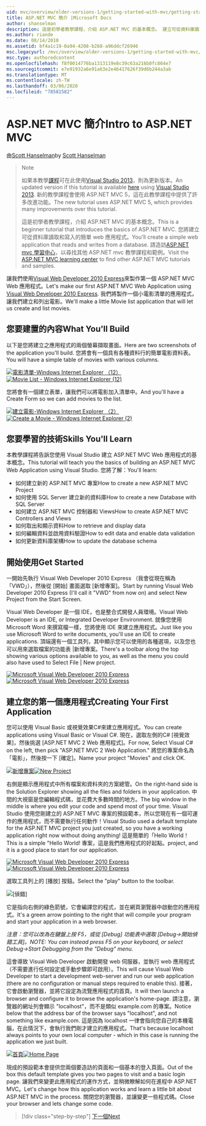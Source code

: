```yaml
---
uid: mvc/overview/older-versions-1/getting-started-with-mvc/getting-started-with-mvc-part1
title: ASP.NET MVC 簡介 |Microsoft Docs
author: shanselman
description: 這是初學者教學課程，介紹 ASP.NET MVC 的基本概念。 建立可從資料庫讀取和寫入的簡單 web 應用程式。
ms.author: riande
ms.date: 08/14/2010
ms.assetid: bf4a1c19-0a94-4208-b268-a96ddcf26946
msc.legacyurl: /mvc/overview/older-versions-1/getting-started-with-mvc/getting-started-with-mvc-part1
msc.type: authoredcontent
ms.openlocfilehash: f8f0014776ba1313119e8c39c63a216b0fc864e7
ms.sourcegitcommit: e7e91932a6e91a63e2e46417626f39d6b244a3ab
ms.translationtype: MT
ms.contentlocale: zh-TW
ms.lasthandoff: 03/06/2020
ms.locfileid: "78581582"
---
```

# <a name="intro-to-aspnet-mvc"></a><span data-ttu-id="a42ba-104">ASP.NET MVC 簡介</span><span class="sxs-lookup"><span data-stu-id="a42ba-104">Intro to ASP.NET MVC</span></span>

<span data-ttu-id="a42ba-105">由[Scott Hanselman](https://github.com/shanselman)</span><span class="sxs-lookup"><span data-stu-id="a42ba-105">by [Scott Hanselman](https://github.com/shanselman)</span></span>

> > [!NOTE]
> > <span data-ttu-id="a42ba-106">如果本教學[課程](../../getting-started/introduction/getting-started.md)可在此使用[Visual Studio 2013](https://my.visualstudio.com/Downloads?q=visual%20studio%202013)，則為更新版本。</span><span class="sxs-lookup"><span data-stu-id="a42ba-106">An updated version if this tutorial is available [here](../../getting-started/introduction/getting-started.md) using [Visual Studio 2013](https://my.visualstudio.com/Downloads?q=visual%20studio%202013).</span></span> <span data-ttu-id="a42ba-107">新的教學課程會使用 ASP.NET MVC 5，這在此教學課程中提供了許多改進功能。</span><span class="sxs-lookup"><span data-stu-id="a42ba-107">The new tutorial uses ASP.NET MVC 5, which provides many improvements over this tutorial.</span></span>
>
>
> <span data-ttu-id="a42ba-108">這是初學者教學課程，介紹 ASP.NET MVC 的基本概念。</span><span class="sxs-lookup"><span data-stu-id="a42ba-108">This is a beginner tutorial that introduces the basics of ASP.NET MVC.</span></span> <span data-ttu-id="a42ba-109">您將建立可從資料庫讀取和寫入的簡單 web 應用程式。</span><span class="sxs-lookup"><span data-stu-id="a42ba-109">You'll create a simple web application that reads and writes from a database.</span></span> <span data-ttu-id="a42ba-110">請造訪[ASP.NET mvc 學習中心](../../../index.md)，以尋找其他 ASP.NET mvc 教學課程和範例。</span><span class="sxs-lookup"><span data-stu-id="a42ba-110">Visit the [ASP.NET MVC learning center](../../../index.md) to find other ASP.NET MVC tutorials and samples.</span></span>

<span data-ttu-id="a42ba-111">讓我們使用[Visual Web Developer 2010 Express](https://www.microsoft.com/express/Web/)來製作第一個 ASP.NET MVC Web 應用程式。</span><span class="sxs-lookup"><span data-stu-id="a42ba-111">Let's make our first ASP.NET MVC Web Application using [Visual Web Developer 2010 Express](https://www.microsoft.com/express/Web/).</span></span> <span data-ttu-id="a42ba-112">我們將製作一個小電影清單的應用程式，讓我們建立和列出電影。</span><span class="sxs-lookup"><span data-stu-id="a42ba-112">We'll make a little Movie list application that will let us create and list movies.</span></span>

## <a name="what-youll-build"></a><span data-ttu-id="a42ba-113">您要建置的內容</span><span class="sxs-lookup"><span data-stu-id="a42ba-113">What You'll Build</span></span>

<span data-ttu-id="a42ba-114">以下是您將建立之應用程式的兩個螢幕擷取畫面。</span><span class="sxs-lookup"><span data-stu-id="a42ba-114">Here are two screenshots of the application you'll build.</span></span> <span data-ttu-id="a42ba-115">您將會有一個具有各種資料行的簡單電影資料表。</span><span class="sxs-lookup"><span data-stu-id="a42ba-115">You will have a simple table of movies with various columns.</span></span>

<span data-ttu-id="a42ba-116">[![電影清單-Windows Internet Explorer （12）](getting-started-with-mvc-part1/_static/image2.png)](getting-started-with-mvc-part1/_static/image1.png)</span><span class="sxs-lookup"><span data-stu-id="a42ba-116">[![Movie List - Windows Internet Explorer (12)](getting-started-with-mvc-part1/_static/image2.png)](getting-started-with-mvc-part1/_static/image1.png)</span></span>

<span data-ttu-id="a42ba-117">您將會有一個建立表單，讓我們可以將電影加入清單中。</span><span class="sxs-lookup"><span data-stu-id="a42ba-117">And you'll have a Create Form so we can add movies to the list.</span></span>

<span data-ttu-id="a42ba-118">[![建立電影-Windows Internet Explorer （2）](getting-started-with-mvc-part1/_static/image4.png)](getting-started-with-mvc-part1/_static/image3.png)</span><span class="sxs-lookup"><span data-stu-id="a42ba-118">[![Create a Movie - Windows Internet Explorer (2)](getting-started-with-mvc-part1/_static/image4.png)](getting-started-with-mvc-part1/_static/image3.png)</span></span>

## <a name="skills-youll-learn"></a><span data-ttu-id="a42ba-119">您要學習的技術</span><span class="sxs-lookup"><span data-stu-id="a42ba-119">Skills You'll Learn</span></span>

<span data-ttu-id="a42ba-120">本教學課程將告訴您使用 Visual Studio 建立 ASP.NET MVC Web 應用程式的基本概念。</span><span class="sxs-lookup"><span data-stu-id="a42ba-120">This tutorial will teach you the basics of building an ASP.NET MVC Web Application using Visual Studio.</span></span> <span data-ttu-id="a42ba-121">您將了解：</span><span class="sxs-lookup"><span data-stu-id="a42ba-121">You'll learn:</span></span>

- <span data-ttu-id="a42ba-122">如何建立新的 ASP.NET MVC 專案</span><span class="sxs-lookup"><span data-stu-id="a42ba-122">How to create a new ASP.NET MVC Project</span></span>
- <span data-ttu-id="a42ba-123">如何使用 SQL Server 建立新的資料庫</span><span class="sxs-lookup"><span data-stu-id="a42ba-123">How to create a new Database with SQL Server</span></span>
- <span data-ttu-id="a42ba-124">如何建立 ASP.NET MVC 控制器和 Views</span><span class="sxs-lookup"><span data-stu-id="a42ba-124">How to create ASP.NET MVC Controllers and Views</span></span>
- <span data-ttu-id="a42ba-125">如何取出和顯示資料</span><span class="sxs-lookup"><span data-stu-id="a42ba-125">How to retrieve and display data</span></span>
- <span data-ttu-id="a42ba-126">如何編輯資料並啟用資料驗證</span><span class="sxs-lookup"><span data-stu-id="a42ba-126">How to edit data and enable data validation</span></span>
- <span data-ttu-id="a42ba-127">如何更新資料庫架構</span><span class="sxs-lookup"><span data-stu-id="a42ba-127">How to update the database schema</span></span>

## <a name="get-started"></a><span data-ttu-id="a42ba-128">開始使用</span><span class="sxs-lookup"><span data-stu-id="a42ba-128">Get Started</span></span>

<span data-ttu-id="a42ba-129">一開始先執行 Visual Web Developer 2010 Express （我會從現在稱為「VWD」），然後從 [開始] 畫面選取 [新增專案]。</span><span class="sxs-lookup"><span data-stu-id="a42ba-129">Start by running Visual Web Developer 2010 Express (I'll call it "VWD" from now on) and select New Project from the Start Screen.</span></span>

<span data-ttu-id="a42ba-130">Visual Web Developer 是一個 IDE，也是整合式開發人員環境。</span><span class="sxs-lookup"><span data-stu-id="a42ba-130">Visual Web Developer is an IDE, or Integrated Developer Environment.</span></span> <span data-ttu-id="a42ba-131">就像您使用 Microsoft Word 來撰寫檔一樣，您將使用 IDE 來建立應用程式。</span><span class="sxs-lookup"><span data-stu-id="a42ba-131">Just like you use Microsoft Word to write documents, you'll use an IDE to create applications.</span></span> <span data-ttu-id="a42ba-132">頂端還有一個工具列，其中顯示您可以使用的各種選項，以及您也可以用來選取檔案的功能表 |新增專案。</span><span class="sxs-lookup"><span data-stu-id="a42ba-132">There's a toolbar along the top showing various options available to you, as well as the menu you could also have used to Select File | New project.</span></span>

<span data-ttu-id="a42ba-133">[![Microsoft Visual Web Developer 2010 Express](getting-started-with-mvc-part1/_static/image6.png)](getting-started-with-mvc-part1/_static/image5.png)</span><span class="sxs-lookup"><span data-stu-id="a42ba-133">[![Microsoft Visual Web Developer 2010 Express](getting-started-with-mvc-part1/_static/image6.png)](getting-started-with-mvc-part1/_static/image5.png)</span></span>

## <a name="creating-your-first-application"></a><span data-ttu-id="a42ba-134">建立您的第一個應用程式</span><span class="sxs-lookup"><span data-stu-id="a42ba-134">Creating Your First Application</span></span>

<span data-ttu-id="a42ba-135">您可以使用 Visual Basic 或視覺效果C#來建立應用程式。</span><span class="sxs-lookup"><span data-stu-id="a42ba-135">You can create applications using Visual Basic or Visual C#.</span></span> <span data-ttu-id="a42ba-136">現在，選取左側的C# [視覺效果]，然後挑選 [ASP.NET MVC 2 Web 應用程式]。</span><span class="sxs-lookup"><span data-stu-id="a42ba-136">For now, Select Visual C# on the left, then pick "ASP.NET MVC 2 Web Application."</span></span> <span data-ttu-id="a42ba-137">將您的專案命名為「電影」，然後按一下 [確定]。</span><span class="sxs-lookup"><span data-stu-id="a42ba-137">Name your project "Movies" and click OK.</span></span>

<span data-ttu-id="a42ba-138">[![新增專案](getting-started-with-mvc-part1/_static/image8.png)](getting-started-with-mvc-part1/_static/image7.png)</span><span class="sxs-lookup"><span data-stu-id="a42ba-138">[![New Project](getting-started-with-mvc-part1/_static/image8.png)](getting-started-with-mvc-part1/_static/image7.png)</span></span>

<span data-ttu-id="a42ba-139">右側是顯示應用程式中所有檔案和資料夾的方案總管。</span><span class="sxs-lookup"><span data-stu-id="a42ba-139">On the right-hand side is the Solution Explorer showing all the files and folders in your application.</span></span> <span data-ttu-id="a42ba-140">中間的大視窗是您編輯程式碼，並花費大多數時間的地方。</span><span class="sxs-lookup"><span data-stu-id="a42ba-140">The big window in the middle is where you edit your code and spend most of your time.</span></span> <span data-ttu-id="a42ba-141">Visual Studio 使用您剛建立的 ASP.NET MVC 專案的預設範本，所以您現在有一個可運作的應用程式，而不需要執行任何動作！</span><span class="sxs-lookup"><span data-stu-id="a42ba-141">Visual Studio used a default template for the ASP.NET MVC project you just created, so you have a working application right now without doing anything!</span></span> <span data-ttu-id="a42ba-142">這是簡單的「Hello World！</span><span class="sxs-lookup"><span data-stu-id="a42ba-142">This is a simple "Hello World!</span></span> <span data-ttu-id="a42ba-143">專案，這是我們應用程式的好起點。</span><span class="sxs-lookup"><span data-stu-id="a42ba-143">project, and it is a good place to start for our application.</span></span>

<span data-ttu-id="a42ba-144">[![Microsoft Visual Web Developer 2010 Express](getting-started-with-mvc-part1/_static/image10.png)](getting-started-with-mvc-part1/_static/image9.png)</span><span class="sxs-lookup"><span data-stu-id="a42ba-144">[![Microsoft Visual Web Developer 2010 Express](getting-started-with-mvc-part1/_static/image10.png)](getting-started-with-mvc-part1/_static/image9.png)</span></span>

<span data-ttu-id="a42ba-145">選取工具列上的 [播放] 按鈕。</span><span class="sxs-lookup"><span data-stu-id="a42ba-145">Select the "play" button to the toolbar.</span></span>

![[偵錯]](getting-started-with-mvc-part1/_static/image11.png)

<span data-ttu-id="a42ba-147">它是指向右側的綠色箭號，它會編譯您的程式，並在網頁瀏覽器中啟動您的應用程式。</span><span class="sxs-lookup"><span data-stu-id="a42ba-147">It's a green arrow pointing to the right that will compile your program and start your application in a web browser.</span></span>

<span data-ttu-id="a42ba-148">*注意：您可以改為在鍵盤上按 F5，或從 [Debug] 功能表中選取 [Debug-&gt;開始偵錯工具]。*</span><span class="sxs-lookup"><span data-stu-id="a42ba-148">*NOTE: You can instead press F5 on your keyboard, or select Debug-&gt;Start Debugging from the "Debug" menu.*</span></span>

<span data-ttu-id="a42ba-149">這會導致 Visual Web Developer 啟動開發 web 伺服器，並執行 web 應用程式（不需要進行任何設定或手動步驟即可啟用）。</span><span class="sxs-lookup"><span data-stu-id="a42ba-149">This will cause Visual Web Developer to start a development web-server and run our web application (there are no configuration or manual steps required to enable this).</span></span> <span data-ttu-id="a42ba-150">接著，它會啟動瀏覽器，並將它設定為流覽應用程式的首頁。</span><span class="sxs-lookup"><span data-stu-id="a42ba-150">It will then launch a browser and configure it to browse the application's home-page.</span></span> <span data-ttu-id="a42ba-151">請注意，瀏覽器的網址列會顯示 "localhost"，而不是類似 example.com 的專案。</span><span class="sxs-lookup"><span data-stu-id="a42ba-151">Notice below that the address bar of the browser says "localhost", and not something like example.com.</span></span> <span data-ttu-id="a42ba-152">這是因為 localhost 一律會指向您自己的本機電腦，在此情況下，會執行我們剛才建立的應用程式。</span><span class="sxs-lookup"><span data-stu-id="a42ba-152">That's because localhost always points to your own local computer - which in this case is running the application we just built.</span></span>

<span data-ttu-id="a42ba-153">[![首頁](getting-started-with-mvc-part1/_static/image13.png)](getting-started-with-mvc-part1/_static/image12.png)</span><span class="sxs-lookup"><span data-stu-id="a42ba-153">[![Home Page](getting-started-with-mvc-part1/_static/image13.png)](getting-started-with-mvc-part1/_static/image12.png)</span></span>

<span data-ttu-id="a42ba-154">現成的預設範本會提供您兩個要造訪的頁面和一個基本的登入頁面。</span><span class="sxs-lookup"><span data-stu-id="a42ba-154">Out of the box this default template gives you two pages to visit and a basic login page.</span></span> <span data-ttu-id="a42ba-155">讓我們來變更此應用程式的運作方式，並稍微瞭解如何在進程中 ASP.NET MVC。</span><span class="sxs-lookup"><span data-stu-id="a42ba-155">Let's change how this application works and learn a little bit about ASP.NET MVC in the process.</span></span> <span data-ttu-id="a42ba-156">關閉您的瀏覽器，並讓變更一些程式碼。</span><span class="sxs-lookup"><span data-stu-id="a42ba-156">Close your browser and lets change some code.</span></span>

> [!div class="step-by-step"]
> [<span data-ttu-id="a42ba-157">下一個</span><span class="sxs-lookup"><span data-stu-id="a42ba-157">Next</span></span>](getting-started-with-mvc-part2.md)
